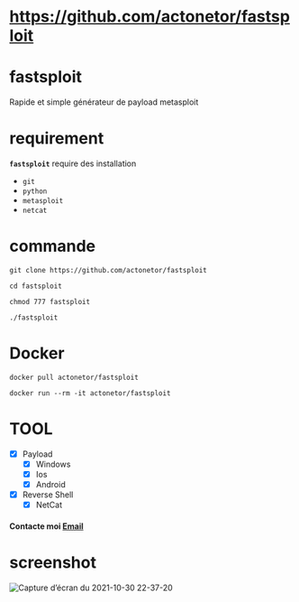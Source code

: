 #  https://github.com/actonetor/fastsploit

# fastsploit
Rapide et simple générateur de payload metasploit

# requirement
**`fastsploit`** require des installation

- `git`
- `python`
- `metasploit`
- `netcat`
#  commande
```
git clone https://github.com/actonetor/fastsploit
```
```
cd fastsploit
```
```
chmod 777 fastsploit
```
```
./fastsploit
```

#  Docker
```
docker pull actonetor/fastsploit
```
```
docker run --rm -it actonetor/fastsploit
```
#  TOOL

- [x] Payload
   - [x] Windows
   - [x] Ios
   - [x] Android
- [x] Reverse Shell
   - [x] NetCat

#### Contacte moi <a href="mailto:elias.bounouara@icloud.com">Email</a>
                                                                
#  screenshot
                                                             
![Capture d’écran du 2021-10-30 22-37-20](https://user-images.githubusercontent.com/87834920/139558595-2842f91d-9356-4c93-bd62-de39cfc4a27d.png)
